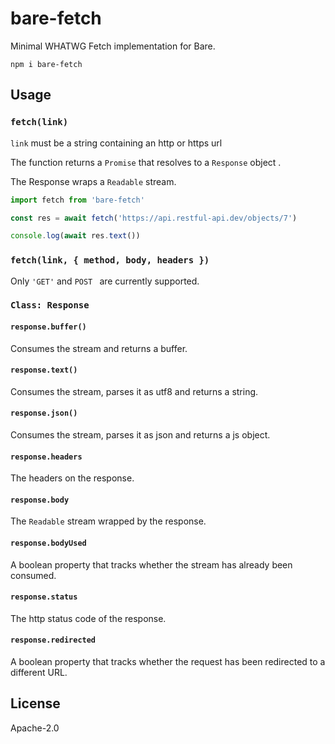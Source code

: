 # bare-fetch

Minimal WHATWG Fetch implementation for Bare.

```
npm i bare-fetch
```

## Usage

### `fetch(link)`

`link` must be a string containing an http or https url

The function returns a `Promise` that resolves to a `Response` object .

The Response wraps a `Readable` stream.

```js
import fetch from 'bare-fetch'

const res = await fetch('https://api.restful-api.dev/objects/7')

console.log(await res.text())
```

### `fetch(link, { method, body, headers })`

Only `'GET'` and `POST ` are currently supported.


### `Class: Response`

#### `response.buffer()`
Consumes the stream and returns a buffer.

#### `response.text()`
Consumes the stream, parses it as utf8 and returns a string.

#### `response.json() `
Consumes the stream, parses it as json and returns a js object.

#### `response.headers`
The headers on the response.

#### `response.body`
The `Readable` stream wrapped by the response.

#### `response.bodyUsed`
A boolean property that tracks whether the stream has already been consumed.

#### `response.status`
The http status code of the response.

#### `response.redirected`
A boolean property that tracks whether the request has been redirected to a different URL.

## License

Apache-2.0
